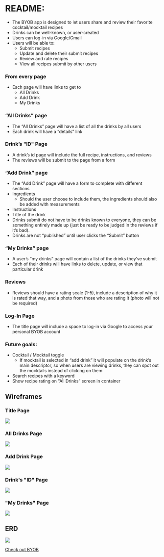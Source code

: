 # README:

- The BYOB app is designed to let users share and review their favorite cocktail/mocktail recipes
- Drinks can be well-known, or user-created
- Users can log-in via Google/Gmail
- Users will be able to:
  - Submit recipes
  - Update and delete their submit recipes
  - Review and rate recipes
  - View all recipes submit by other users

### From every page

- Each page will have links to get to
  - All Drinks
  - Add Drink
  - My Drinks

### “All Drinks” page

- The “All Drinks” page will have a list of all the drinks by all users
- Each drink will have a “details” link

### Drink’s "ID" Page

- A drink’s id page will include the full recipe, instructions, and reviews
- The reviews will be submit to the page from a form

### “Add Drink” page

- The “Add Drink” page will have a form to complete with different sections
- Ingredients
  - Should the user choose to include them, the ingredients should also be added with measurements
- Instructions
- Title of the drink
- Drinks submit do not have to be drinks known to everyone, they can be something entirely made up (just be ready to be judged in the reviews if it’s bad).
- Drinks are not “published” until user clicks the “Submit” button

### “My Drinks” page

- A user’s “my drinks” page will contain a list of the drinks they’ve submit
- Each of their drinks will have links to delete, update, or view that particular drink

### Reviews

- Reviews should have a rating scale (1-5), include a description of why it is rated that way, and a photo from those who are rating it (photo will not be required)

### Log-In Page

- The title page will include a space to log-in via Google to access your personal BYOB account

### Future goals:

- Cocktail / Mocktail toggle
  - If mocktail is selected in “add drink” it will populate on the drink’s main descriptor, so when users are viewing drinks, they can spot out the mocktails instead of clicking on them
- Search recipes with a keyword
- Show recipe rating on “All Drinks” screen in container

## Wireframes

### Title Page

![](public/images/BYOB-title.png)

### All Drinks Page

![](public/images/BYOB-all-drinks.png)

### Add Drink Page

![](public/images/BYOB-add-drink.png)

### Drink's "ID" Page

![](public/images/BYOB-drink-unique.png)

### "My Drinks" Page

![](public/images/BYOB-my-drinks.png)

## ERD

![](public/images/ERD.png)

[Check out BYOB](byob.github.io)
